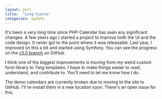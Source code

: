 ```yaml
---
layout: post
title:  "Long hiatus"
categories: update
---
```

It's been a very long time since PHP-Calendar has seen any significant changes. A few years ago I started a project
to improve both the UI and the code design. It never got to the point where it was releasable. Last year, I improved
on this a bit and started using Symfony. You can see the progress on the [v3.0 branch][v3-branch] on GitHub.

I think one of the biggest improvements is moving from my weird custom form library to Twig templates. I hope to make
things easier to read, understand, and contribute to. You'll need to let me know how I do.

The demo calendars are currently broken due to moving to the site to GitHub. I'll re-install them in a new location
soon. There's an open issue for this.

[v3-branch]: https://github.com/sproctor/php-calendar/tree/v3.0
